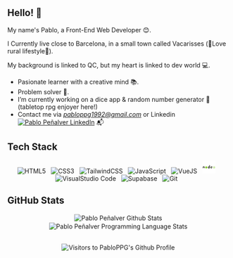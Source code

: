 ## Hello! 👋

My name's Pablo, a Front-End Web Developer 😊.

I Currently live close to Barcelona, in a small town called Vacarisses (🌳Love rural lifestyle🌳).

My background is linked to QC, but my heart is linked to dev world 💻.

- Pasionate learner with a creative mind 📚.
- Problem solver 🧩.
- I’m currently working on a dice app & random number generator 🔭 (tabletop rpg enjoyer here!)
- Contact me via <i>pabloppg1992@gmail.com</i> or Linkedin &nbsp;<a href="https://www.linkedin.com/in/pablo-pe%C3%B1alver-guzm%C3%A1n-58612a251/" target="blank"><img align="end"
      src="https://raw.githubusercontent.com/rahuldkjain/github-profile-readme-generator/master/src/images/icons/Social/linked-in-alt.svg"
      alt="Pablo Peñalver LinkedIn"
      width="14"/></a> 📬

## Tech Stack

<div align="center">
   <img width="30" alt="HTML5" src="https://user-images.githubusercontent.com/93733677/175814924-338e3829-a7d8-4e3b-a9ff-6edf3d293a4f.png"> &nbsp;
   <img width="30" alt="CSS3" src="https://user-images.githubusercontent.com/93733677/175814939-9e82779a-c8a2-4fe2-999a-22ff7ffb8282.png"> &nbsp;
   <img width="30" alt="TailwindCSS" src="https://cdn.worldvectorlogo.com/logos/tailwindcss.svg"> &nbsp; 
   <img width="30" alt="JavaScript" src="https://user-images.githubusercontent.com/93733677/175814736-fdc4935d-6107-4efc-a6bb-6a98dc685f80.png"> &nbsp;
   <img width="30" alt="VueJS" src="https://user-images.githubusercontent.com/93733677/187198560-09d5ed7d-c82f-4ab4-a735-5d1dae605bc1.png"> &nbsp;
   <img width="30" alt="NodeJS" src="https://github.com/devicons/devicon/blob/master/icons/nodejs/nodejs-original-wordmark.svg"> &nbsp;
   <img width="30" alt="VisualStudio Code" src="https://user-images.githubusercontent.com/93733677/175830790-1e53af26-bff0-42da-8735-20b6030accb7.png"> &nbsp;
   <img width="30" alt="Supabase" src="https://user-images.githubusercontent.com/93733677/187199611-72d12457-21a3-4b54-94a7-52fa253863bb.svg"> &nbsp;
   <img width="30" alt="Git" src="https://user-images.githubusercontent.com/93733677/175831079-ee53a463-836d-48c0-91da-d0fb3eb5a491.png"> &nbsp;
</div>

## GitHub Stats

<div align="center">
 <img align="center" height="150" src="https://github-readme-stats.vercel.app/api?username=PabloPPG&show_icons=true&locale=en&hide=issues" alt="Pablo Peñalver Github Stats" />
 <img align="center" height="150" src="https://github-readme-stats.vercel.app/api/top-langs/?username=PabloPPG&layout=compact" alt="Pablo Peñalver Programming Language Stats" />
</div>

<br>

<p align="center">
  <img src="https://page-views.glitch.me/badge?page_id=PabloPPG.visitor-badge" alt="Visitors to PabloPPG's Github Profile">
</p>


<!--
**PabloPPG/PabloPPG** is a ✨ _special_ ✨ repository because its `README.md` (this file) appears on your GitHub profile.

Here are some ideas to get you started:

- 🔭 I’m currently working on ...
- 🌱 I’m currently learning ...
- 👯 I’m looking to collaborate on ...
- 🤔 I’m looking for help with ...
- 💬 Ask me about ...
- 📫 How to reach me: ...
- 😄 Pronouns: ...
- ⚡ Fun fact: ...
-->
